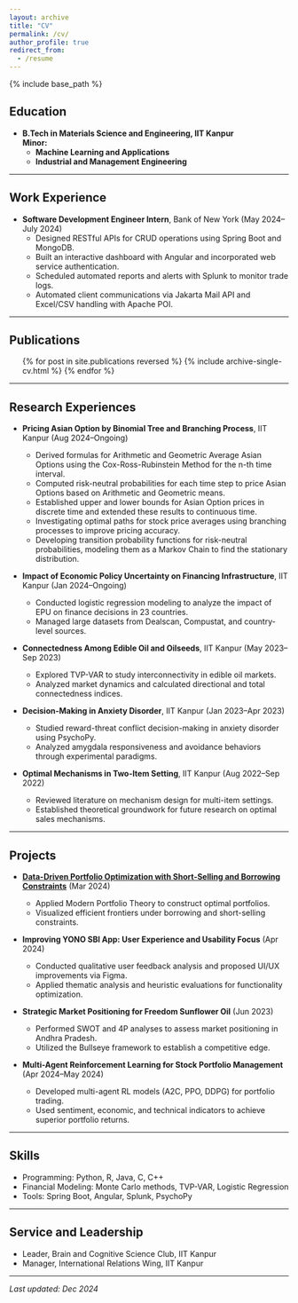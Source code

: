 ```yaml
---
layout: archive
title: "CV"
permalink: /cv/
author_profile: true
redirect_from:
  - /resume
---
```


{% include base_path %}

## Education
- **B.Tech in Materials Science and Engineering, IIT Kanpur**   
**Minor:** 
    - **Machine Learning and Applications**
    - **Industrial and Management Engineering** 

---

## Work Experience
- **Software Development Engineer Intern**, Bank of New York (May 2024–July 2024)  
  - Designed RESTful APIs for CRUD operations using Spring Boot and MongoDB.  
  - Built an interactive dashboard with Angular and incorporated web service authentication.  
  - Scheduled automated reports and alerts with Splunk to monitor trade logs.  
  - Automated client communications via Jakarta Mail API and Excel/CSV handling with Apache POI.  

--- 

## Publications

  <ul>{% for post in site.publications reversed %}
    {% include archive-single-cv.html %}
  {% endfor %}</ul>

---

## Research Experiences
- **Pricing Asian Option by Binomial Tree and Branching Process**, IIT Kanpur (Aug 2024–Ongoing)  
  - Derived formulas for Arithmetic and Geometric Average Asian Options using the Cox-Ross-Rubinstein Method for the n-th time interval.
  - Computed risk-neutral probabilities for each time step to price Asian Options based on Arithmetic and Geometric means.
  - Established upper and lower bounds for Asian Option prices in discrete time and extended these results to continuous time.
  - Investigating optimal paths for stock price averages using branching processes to improve pricing accuracy.
  - Developing transition probability functions for risk-neutral probabilities, modeling them as a Markov Chain to find the stationary distribution.

- **Impact of Economic Policy Uncertainty on Financing Infrastructure**, IIT Kanpur (Jan 2024–Ongoing)  
  - Conducted logistic regression modeling to analyze the impact of EPU on finance decisions in 23 countries.  
  - Managed large datasets from Dealscan, Compustat, and country-level sources.  

- **Connectedness Among Edible Oil and Oilseeds**, IIT Kanpur (May 2023–Sep 2023)  
  - Explored TVP-VAR to study interconnectivity in edible oil markets.  
  - Analyzed market dynamics and calculated directional and total connectedness indices.  

- **Decision-Making in Anxiety Disorder**, IIT Kanpur (Jan 2023–Apr 2023)  
  - Studied reward-threat conflict decision-making in anxiety disorder using PsychoPy.  
  - Analyzed amygdala responsiveness and avoidance behaviors through experimental paradigms.  

- **Optimal Mechanisms in Two-Item Setting**, IIT Kanpur (Aug 2022–Sep 2022)  
  - Reviewed literature on mechanism design for multi-item settings.  
  - Established theoretical groundwork for future research on optimal sales mechanisms.  

---

## Projects
- **[Data-Driven Portfolio Optimization with Short-Selling and Borrowing Constraints](https://github.com/plato-12/Portfolio-optimization)** (Mar 2024)  
  - Applied Modern Portfolio Theory to construct optimal portfolios.  
  - Visualized efficient frontiers under borrowing and short-selling constraints.  

- **Improving YONO SBI App: User Experience and Usability Focus** (Apr 2024)  
  - Conducted qualitative user feedback analysis and proposed UI/UX improvements via Figma.  
  - Applied thematic analysis and heuristic evaluations for functionality optimization.  

- **Strategic Market Positioning for Freedom Sunflower Oil** (Jun 2023)  
  - Performed SWOT and 4P analyses to assess market positioning in Andhra Pradesh.  
  - Utilized the Bullseye framework to establish a competitive edge.  

- **Multi-Agent Reinforcement Learning for Stock Portfolio Management** (Apr 2024–May 2024)  
  - Developed multi-agent RL models (A2C, PPO, DDPG) for portfolio trading.  
  - Used sentiment, economic, and technical indicators to achieve superior portfolio returns.  

---

## Skills
- Programming: Python, R, Java, C, C++
- Financial Modeling: Monte Carlo methods, TVP-VAR, Logistic Regression  
- Tools: Spring Boot, Angular, Splunk, PsychoPy  

---

## Service and Leadership
- Leader, Brain and Cognitive Science Club, IIT Kanpur  
- Manager, International Relations Wing, IIT Kanpur  
 

---

_Last updated: Dec 2024_  

  

